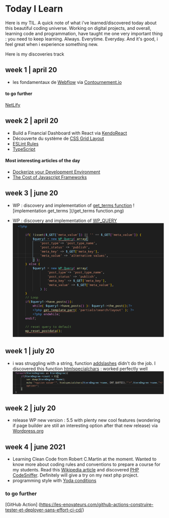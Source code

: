 # Today I Learn
Here is my TIL. A quick note of what i've learned/discovered today  about this beautiful coding universe.
Working on digital projects, and overall, learning code and programmation, have taught me one very important thing : you need to keep learning. Always. Everytime. Everyday. And it's good, i feel great when i experience something new. 

Here is my discoveries track

## week 1 | april 20

- les fondamentaux de [Webflow](https://webflow.com/)
via [Contournement.io](https://fichiers.contournement.io/pdf/webinar-webflow-alex.pdf)

#### to go further
[NetLify](https://www.netlify.com/)


## week 2 | april 20

-  Build a Financial Dashboard with React 
via [KendoReact](https://www.telerik.com/kendo-react-ui/)
- Découverte du système de [CSS Grid Layout](https://developer.mozilla.org/fr/docs/Web/CSS/CSS_Grid_Layout)
- [ESLint Rules](https://eslint.org/docs/rules/)
- [TypeScript](https://www.typescriptlang.org/index.html)

#### Most interesting articles of the day
- [Dockerize your Development Environment](https://dev.to/nialljoemaher/dockerize-your-development-environment-1a50?utm_content=buffer5ff6b&utm_medium=social&utm_source=twitter.com&utm_campaign=buffer)
- [The Cost of Javascript Frameworks](https://timkadlec.com/remembers/2020-04-21-the-cost-of-javascript-frameworks/)

## week 3 | june 20

- WP : discovery and implementation of [get_terms function](https://developer.wordpress.org/reference/functions/get_terms/)
![implementation get_terms ](/get_terms function.png)

- WP : discovery and implementation of [WP_QUERY](https://developer.wordpress.org/reference/classes/wp_query/)
![implementation WP_QUERY ](/wpquery.png)

## week 1 | july 20

- i was struggling with a string, function [addslashes](https://www.php.net/manual/fr/function.addslashes.php) didn't do the job. I discovered this function [htmlspecialchars](https://www.php.net/manual/fr/function.htmlspecialchars.php) : worked perfectly well
![implementation functionnal code](/htmlspecialchars.png)

## week 2 | july 20

- release WP new version : 5.5 with plenty new cool features (wondering if page builder are still an interesting option after that new release)
via [Wordpress.org](https://wordpress.org/news/2020/07/wordpress-5-5-beta-1/)

## week 4 | june 2021
- Learning Clean Code from Robert C.Martin at the moment. Wanted to know more about coding rules and conventions to prepare a course for my students. Read this [Wikipedia article](https://fr.wikipedia.org/wiki/R%C3%A8gles_de_codage) and discovered [PHP CodeSniffer](https://les-enovateurs.com/php-codesniffer-loutil-ultime-pour-valider-et-corriger-votre-code-php/). Definitely will give a try on my next php project.
- programming style with [Yoda conditions](https://en.wikipedia.org/wiki/Yoda_conditions)

### to go further
[GitHub Action] (https://les-enovateurs.com/github-actions-construire-tester-et-deployer-sans-effort-ci-cd/)
